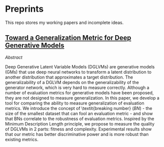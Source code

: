 # Preprints
This repo stores my working papers and incomplete ideas. 

## [Toward a Generalization Metric for Deep Generative Models](neurips_2020.pdf)
*Abstract* 

Deep Generative Latent Variable Models (DGLVMs) are generative models (GMs) that use deep neural networks to transform a latent distribution to another distribution that approximates a target distribution.
The generalizability of a DGLVM depends on the generalizability of the generator network, which is very hard to measure correctly.
Although a number of evaluation metrics for generative models have been proposed, they are not designed to measure generalization.
In this paper, we develop a tool for comparing the ability to measure generalization of evaluation metrics.
We introduce the concept of \textit{breaking number} $(BN)$ - the size of the smallest dataset that can fool an evaluation metric - and show that BNs correlate to the robustness of evaluation metrics.
Inspired by the Minimum Description Length principle, we propose to measure the quality of DGLVMs in 2 parts: fitness and complexity. Experimental results show that our metric has better discriminative power and is more robust than existing metrics.

